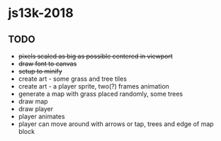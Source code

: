 # js13k-2018

## TODO

- ~~pixels scaled as big as possible centered in viewport~~
- ~~draw font to canvas~~
- ~~setup to minify~~
- create art - some grass and tree tiles
- create art - a player sprite, two(?) frames animation
- generate a map with grass placed randomly, some trees
- draw map
- draw player
- player animates
- player can move around with arrows or tap, trees and edge of map block
